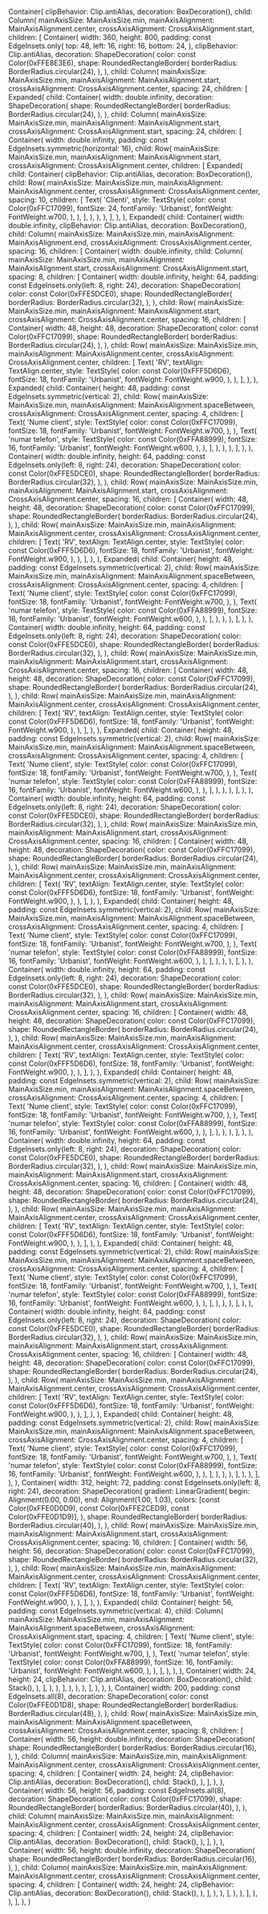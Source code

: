 Container(
    clipBehavior: Clip.antiAlias,
    decoration: BoxDecoration(),
    child: Column(
        mainAxisSize: MainAxisSize.min,
        mainAxisAlignment: MainAxisAlignment.center,
        crossAxisAlignment: CrossAxisAlignment.start,
        children: [
            Container(
                width: 360,
                height: 800,
                padding: const EdgeInsets.only(
                    top: 48,
                    left: 16,
                    right: 16,
                    bottom: 24,
                ),
                clipBehavior: Clip.antiAlias,
                decoration: ShapeDecoration(
                    color: const Color(0xFFE8E3E6),
                    shape: RoundedRectangleBorder(
                        borderRadius: BorderRadius.circular(24),
                    ),
                ),
                child: Column(
                    mainAxisSize: MainAxisSize.min,
                    mainAxisAlignment: MainAxisAlignment.start,
                    crossAxisAlignment: CrossAxisAlignment.center,
                    spacing: 24,
                    children: [
                        Expanded(
                            child: Container(
                                width: double.infinity,
                                decoration: ShapeDecoration(
                                    shape: RoundedRectangleBorder(
                                        borderRadius: BorderRadius.circular(24),
                                    ),
                                ),
                                child: Column(
                                    mainAxisSize: MainAxisSize.min,
                                    mainAxisAlignment: MainAxisAlignment.start,
                                    crossAxisAlignment: CrossAxisAlignment.start,
                                    spacing: 24,
                                    children: [
                                        Container(
                                            width: double.infinity,
                                            padding: const EdgeInsets.symmetric(horizontal: 16),
                                            child: Row(
                                                mainAxisSize: MainAxisSize.min,
                                                mainAxisAlignment: MainAxisAlignment.start,
                                                crossAxisAlignment: CrossAxisAlignment.center,
                                                children: [
                                                    Expanded(
                                                        child: Container(
                                                            clipBehavior: Clip.antiAlias,
                                                            decoration: BoxDecoration(),
                                                            child: Row(
                                                                mainAxisSize: MainAxisSize.min,
                                                                mainAxisAlignment: MainAxisAlignment.center,
                                                                crossAxisAlignment: CrossAxisAlignment.center,
                                                                spacing: 10,
                                                                children: [
                                                                    Text(
                                                                        'Clienti',
                                                                        style: TextStyle(
                                                                            color: const Color(0xFFC17099),
                                                                            fontSize: 24,
                                                                            fontFamily: 'Urbanist',
                                                                            fontWeight: FontWeight.w700,
                                                                        ),
                                                                    ),
                                                                ],
                                                            ),
                                                        ),
                                                    ),
                                                ],
                                            ),
                                        ),
                                        Expanded(
                                            child: Container(
                                                width: double.infinity,
                                                clipBehavior: Clip.antiAlias,
                                                decoration: BoxDecoration(),
                                                child: Column(
                                                    mainAxisSize: MainAxisSize.min,
                                                    mainAxisAlignment: MainAxisAlignment.end,
                                                    crossAxisAlignment: CrossAxisAlignment.center,
                                                    spacing: 16,
                                                    children: [
                                                        Container(
                                                            width: double.infinity,
                                                            child: Column(
                                                                mainAxisSize: MainAxisSize.min,
                                                                mainAxisAlignment: MainAxisAlignment.start,
                                                                crossAxisAlignment: CrossAxisAlignment.start,
                                                                spacing: 8,
                                                                children: [
                                                                    Container(
                                                                        width: double.infinity,
                                                                        height: 64,
                                                                        padding: const EdgeInsets.only(left: 8, right: 24),
                                                                        decoration: ShapeDecoration(
                                                                            color: const Color(0xFFE5DCE0),
                                                                            shape: RoundedRectangleBorder(
                                                                                borderRadius: BorderRadius.circular(32),
                                                                            ),
                                                                        ),
                                                                        child: Row(
                                                                            mainAxisSize: MainAxisSize.min,
                                                                            mainAxisAlignment: MainAxisAlignment.start,
                                                                            crossAxisAlignment: CrossAxisAlignment.center,
                                                                            spacing: 16,
                                                                            children: [
                                                                                Container(
                                                                                    width: 48,
                                                                                    height: 48,
                                                                                    decoration: ShapeDecoration(
                                                                                        color: const Color(0xFFC17099),
                                                                                        shape: RoundedRectangleBorder(
                                                                                            borderRadius: BorderRadius.circular(24),
                                                                                        ),
                                                                                    ),
                                                                                    child: Row(
                                                                                        mainAxisSize: MainAxisSize.min,
                                                                                        mainAxisAlignment: MainAxisAlignment.center,
                                                                                        crossAxisAlignment: CrossAxisAlignment.center,
                                                                                        children: [
                                                                                            Text(
                                                                                                'RV',
                                                                                                textAlign: TextAlign.center,
                                                                                                style: TextStyle(
                                                                                                    color: const Color(0xFFF5D6D6),
                                                                                                    fontSize: 18,
                                                                                                    fontFamily: 'Urbanist',
                                                                                                    fontWeight: FontWeight.w900,
                                                                                                ),
                                                                                            ),
                                                                                        ],
                                                                                    ),
                                                                                ),
                                                                                Expanded(
                                                                                    child: Container(
                                                                                        height: 48,
                                                                                        padding: const EdgeInsets.symmetric(vertical: 2),
                                                                                        child: Row(
                                                                                            mainAxisSize: MainAxisSize.min,
                                                                                            mainAxisAlignment: MainAxisAlignment.spaceBetween,
                                                                                            crossAxisAlignment: CrossAxisAlignment.center,
                                                                                            spacing: 4,
                                                                                            children: [
                                                                                                Text(
                                                                                                    'Nume client',
                                                                                                    style: TextStyle(
                                                                                                        color: const Color(0xFFC17099),
                                                                                                        fontSize: 18,
                                                                                                        fontFamily: 'Urbanist',
                                                                                                        fontWeight: FontWeight.w700,
                                                                                                    ),
                                                                                                ),
                                                                                                Text(
                                                                                                    'numar telefon',
                                                                                                    style: TextStyle(
                                                                                                        color: const Color(0xFFA88999),
                                                                                                        fontSize: 16,
                                                                                                        fontFamily: 'Urbanist',
                                                                                                        fontWeight: FontWeight.w600,
                                                                                                    ),
                                                                                                ),
                                                                                            ],
                                                                                        ),
                                                                                    ),
                                                                                ),
                                                                            ],
                                                                        ),
                                                                    ),
                                                                    Container(
                                                                        width: double.infinity,
                                                                        height: 64,
                                                                        padding: const EdgeInsets.only(left: 8, right: 24),
                                                                        decoration: ShapeDecoration(
                                                                            color: const Color(0xFFE5DCE0),
                                                                            shape: RoundedRectangleBorder(
                                                                                borderRadius: BorderRadius.circular(32),
                                                                            ),
                                                                        ),
                                                                        child: Row(
                                                                            mainAxisSize: MainAxisSize.min,
                                                                            mainAxisAlignment: MainAxisAlignment.start,
                                                                            crossAxisAlignment: CrossAxisAlignment.center,
                                                                            spacing: 16,
                                                                            children: [
                                                                                Container(
                                                                                    width: 48,
                                                                                    height: 48,
                                                                                    decoration: ShapeDecoration(
                                                                                        color: const Color(0xFFC17099),
                                                                                        shape: RoundedRectangleBorder(
                                                                                            borderRadius: BorderRadius.circular(24),
                                                                                        ),
                                                                                    ),
                                                                                    child: Row(
                                                                                        mainAxisSize: MainAxisSize.min,
                                                                                        mainAxisAlignment: MainAxisAlignment.center,
                                                                                        crossAxisAlignment: CrossAxisAlignment.center,
                                                                                        children: [
                                                                                            Text(
                                                                                                'RV',
                                                                                                textAlign: TextAlign.center,
                                                                                                style: TextStyle(
                                                                                                    color: const Color(0xFFF5D6D6),
                                                                                                    fontSize: 18,
                                                                                                    fontFamily: 'Urbanist',
                                                                                                    fontWeight: FontWeight.w900,
                                                                                                ),
                                                                                            ),
                                                                                        ],
                                                                                    ),
                                                                                ),
                                                                                Expanded(
                                                                                    child: Container(
                                                                                        height: 48,
                                                                                        padding: const EdgeInsets.symmetric(vertical: 2),
                                                                                        child: Row(
                                                                                            mainAxisSize: MainAxisSize.min,
                                                                                            mainAxisAlignment: MainAxisAlignment.spaceBetween,
                                                                                            crossAxisAlignment: CrossAxisAlignment.center,
                                                                                            spacing: 4,
                                                                                            children: [
                                                                                                Text(
                                                                                                    'Nume client',
                                                                                                    style: TextStyle(
                                                                                                        color: const Color(0xFFC17099),
                                                                                                        fontSize: 18,
                                                                                                        fontFamily: 'Urbanist',
                                                                                                        fontWeight: FontWeight.w700,
                                                                                                    ),
                                                                                                ),
                                                                                                Text(
                                                                                                    'numar telefon',
                                                                                                    style: TextStyle(
                                                                                                        color: const Color(0xFFA88999),
                                                                                                        fontSize: 16,
                                                                                                        fontFamily: 'Urbanist',
                                                                                                        fontWeight: FontWeight.w600,
                                                                                                    ),
                                                                                                ),
                                                                                            ],
                                                                                        ),
                                                                                    ),
                                                                                ),
                                                                            ],
                                                                        ),
                                                                    ),
                                                                    Container(
                                                                        width: double.infinity,
                                                                        height: 64,
                                                                        padding: const EdgeInsets.only(left: 8, right: 24),
                                                                        decoration: ShapeDecoration(
                                                                            color: const Color(0xFFE5DCE0),
                                                                            shape: RoundedRectangleBorder(
                                                                                borderRadius: BorderRadius.circular(32),
                                                                            ),
                                                                        ),
                                                                        child: Row(
                                                                            mainAxisSize: MainAxisSize.min,
                                                                            mainAxisAlignment: MainAxisAlignment.start,
                                                                            crossAxisAlignment: CrossAxisAlignment.center,
                                                                            spacing: 16,
                                                                            children: [
                                                                                Container(
                                                                                    width: 48,
                                                                                    height: 48,
                                                                                    decoration: ShapeDecoration(
                                                                                        color: const Color(0xFFC17099),
                                                                                        shape: RoundedRectangleBorder(
                                                                                            borderRadius: BorderRadius.circular(24),
                                                                                        ),
                                                                                    ),
                                                                                    child: Row(
                                                                                        mainAxisSize: MainAxisSize.min,
                                                                                        mainAxisAlignment: MainAxisAlignment.center,
                                                                                        crossAxisAlignment: CrossAxisAlignment.center,
                                                                                        children: [
                                                                                            Text(
                                                                                                'RV',
                                                                                                textAlign: TextAlign.center,
                                                                                                style: TextStyle(
                                                                                                    color: const Color(0xFFF5D6D6),
                                                                                                    fontSize: 18,
                                                                                                    fontFamily: 'Urbanist',
                                                                                                    fontWeight: FontWeight.w900,
                                                                                                ),
                                                                                            ),
                                                                                        ],
                                                                                    ),
                                                                                ),
                                                                                Expanded(
                                                                                    child: Container(
                                                                                        height: 48,
                                                                                        padding: const EdgeInsets.symmetric(vertical: 2),
                                                                                        child: Row(
                                                                                            mainAxisSize: MainAxisSize.min,
                                                                                            mainAxisAlignment: MainAxisAlignment.spaceBetween,
                                                                                            crossAxisAlignment: CrossAxisAlignment.center,
                                                                                            spacing: 4,
                                                                                            children: [
                                                                                                Text(
                                                                                                    'Nume client',
                                                                                                    style: TextStyle(
                                                                                                        color: const Color(0xFFC17099),
                                                                                                        fontSize: 18,
                                                                                                        fontFamily: 'Urbanist',
                                                                                                        fontWeight: FontWeight.w700,
                                                                                                    ),
                                                                                                ),
                                                                                                Text(
                                                                                                    'numar telefon',
                                                                                                    style: TextStyle(
                                                                                                        color: const Color(0xFFA88999),
                                                                                                        fontSize: 16,
                                                                                                        fontFamily: 'Urbanist',
                                                                                                        fontWeight: FontWeight.w600,
                                                                                                    ),
                                                                                                ),
                                                                                            ],
                                                                                        ),
                                                                                    ),
                                                                                ),
                                                                            ],
                                                                        ),
                                                                    ),
                                                                    Container(
                                                                        width: double.infinity,
                                                                        height: 64,
                                                                        padding: const EdgeInsets.only(left: 8, right: 24),
                                                                        decoration: ShapeDecoration(
                                                                            color: const Color(0xFFE5DCE0),
                                                                            shape: RoundedRectangleBorder(
                                                                                borderRadius: BorderRadius.circular(32),
                                                                            ),
                                                                        ),
                                                                        child: Row(
                                                                            mainAxisSize: MainAxisSize.min,
                                                                            mainAxisAlignment: MainAxisAlignment.start,
                                                                            crossAxisAlignment: CrossAxisAlignment.center,
                                                                            spacing: 16,
                                                                            children: [
                                                                                Container(
                                                                                    width: 48,
                                                                                    height: 48,
                                                                                    decoration: ShapeDecoration(
                                                                                        color: const Color(0xFFC17099),
                                                                                        shape: RoundedRectangleBorder(
                                                                                            borderRadius: BorderRadius.circular(24),
                                                                                        ),
                                                                                    ),
                                                                                    child: Row(
                                                                                        mainAxisSize: MainAxisSize.min,
                                                                                        mainAxisAlignment: MainAxisAlignment.center,
                                                                                        crossAxisAlignment: CrossAxisAlignment.center,
                                                                                        children: [
                                                                                            Text(
                                                                                                'RV',
                                                                                                textAlign: TextAlign.center,
                                                                                                style: TextStyle(
                                                                                                    color: const Color(0xFFF5D6D6),
                                                                                                    fontSize: 18,
                                                                                                    fontFamily: 'Urbanist',
                                                                                                    fontWeight: FontWeight.w900,
                                                                                                ),
                                                                                            ),
                                                                                        ],
                                                                                    ),
                                                                                ),
                                                                                Expanded(
                                                                                    child: Container(
                                                                                        height: 48,
                                                                                        padding: const EdgeInsets.symmetric(vertical: 2),
                                                                                        child: Row(
                                                                                            mainAxisSize: MainAxisSize.min,
                                                                                            mainAxisAlignment: MainAxisAlignment.spaceBetween,
                                                                                            crossAxisAlignment: CrossAxisAlignment.center,
                                                                                            spacing: 4,
                                                                                            children: [
                                                                                                Text(
                                                                                                    'Nume client',
                                                                                                    style: TextStyle(
                                                                                                        color: const Color(0xFFC17099),
                                                                                                        fontSize: 18,
                                                                                                        fontFamily: 'Urbanist',
                                                                                                        fontWeight: FontWeight.w700,
                                                                                                    ),
                                                                                                ),
                                                                                                Text(
                                                                                                    'numar telefon',
                                                                                                    style: TextStyle(
                                                                                                        color: const Color(0xFFA88999),
                                                                                                        fontSize: 16,
                                                                                                        fontFamily: 'Urbanist',
                                                                                                        fontWeight: FontWeight.w600,
                                                                                                    ),
                                                                                                ),
                                                                                            ],
                                                                                        ),
                                                                                    ),
                                                                                ),
                                                                            ],
                                                                        ),
                                                                    ),
                                                                    Container(
                                                                        width: double.infinity,
                                                                        height: 64,
                                                                        padding: const EdgeInsets.only(left: 8, right: 24),
                                                                        decoration: ShapeDecoration(
                                                                            color: const Color(0xFFE5DCE0),
                                                                            shape: RoundedRectangleBorder(
                                                                                borderRadius: BorderRadius.circular(32),
                                                                            ),
                                                                        ),
                                                                        child: Row(
                                                                            mainAxisSize: MainAxisSize.min,
                                                                            mainAxisAlignment: MainAxisAlignment.start,
                                                                            crossAxisAlignment: CrossAxisAlignment.center,
                                                                            spacing: 16,
                                                                            children: [
                                                                                Container(
                                                                                    width: 48,
                                                                                    height: 48,
                                                                                    decoration: ShapeDecoration(
                                                                                        color: const Color(0xFFC17099),
                                                                                        shape: RoundedRectangleBorder(
                                                                                            borderRadius: BorderRadius.circular(24),
                                                                                        ),
                                                                                    ),
                                                                                    child: Row(
                                                                                        mainAxisSize: MainAxisSize.min,
                                                                                        mainAxisAlignment: MainAxisAlignment.center,
                                                                                        crossAxisAlignment: CrossAxisAlignment.center,
                                                                                        children: [
                                                                                            Text(
                                                                                                'RV',
                                                                                                textAlign: TextAlign.center,
                                                                                                style: TextStyle(
                                                                                                    color: const Color(0xFFF5D6D6),
                                                                                                    fontSize: 18,
                                                                                                    fontFamily: 'Urbanist',
                                                                                                    fontWeight: FontWeight.w900,
                                                                                                ),
                                                                                            ),
                                                                                        ],
                                                                                    ),
                                                                                ),
                                                                                Expanded(
                                                                                    child: Container(
                                                                                        height: 48,
                                                                                        padding: const EdgeInsets.symmetric(vertical: 2),
                                                                                        child: Row(
                                                                                            mainAxisSize: MainAxisSize.min,
                                                                                            mainAxisAlignment: MainAxisAlignment.spaceBetween,
                                                                                            crossAxisAlignment: CrossAxisAlignment.center,
                                                                                            spacing: 4,
                                                                                            children: [
                                                                                                Text(
                                                                                                    'Nume client',
                                                                                                    style: TextStyle(
                                                                                                        color: const Color(0xFFC17099),
                                                                                                        fontSize: 18,
                                                                                                        fontFamily: 'Urbanist',
                                                                                                        fontWeight: FontWeight.w700,
                                                                                                    ),
                                                                                                ),
                                                                                                Text(
                                                                                                    'numar telefon',
                                                                                                    style: TextStyle(
                                                                                                        color: const Color(0xFFA88999),
                                                                                                        fontSize: 16,
                                                                                                        fontFamily: 'Urbanist',
                                                                                                        fontWeight: FontWeight.w600,
                                                                                                    ),
                                                                                                ),
                                                                                            ],
                                                                                        ),
                                                                                    ),
                                                                                ),
                                                                            ],
                                                                        ),
                                                                    ),
                                                                    Container(
                                                                        width: double.infinity,
                                                                        height: 64,
                                                                        padding: const EdgeInsets.only(left: 8, right: 24),
                                                                        decoration: ShapeDecoration(
                                                                            color: const Color(0xFFE5DCE0),
                                                                            shape: RoundedRectangleBorder(
                                                                                borderRadius: BorderRadius.circular(32),
                                                                            ),
                                                                        ),
                                                                        child: Row(
                                                                            mainAxisSize: MainAxisSize.min,
                                                                            mainAxisAlignment: MainAxisAlignment.start,
                                                                            crossAxisAlignment: CrossAxisAlignment.center,
                                                                            spacing: 16,
                                                                            children: [
                                                                                Container(
                                                                                    width: 48,
                                                                                    height: 48,
                                                                                    decoration: ShapeDecoration(
                                                                                        color: const Color(0xFFC17099),
                                                                                        shape: RoundedRectangleBorder(
                                                                                            borderRadius: BorderRadius.circular(24),
                                                                                        ),
                                                                                    ),
                                                                                    child: Row(
                                                                                        mainAxisSize: MainAxisSize.min,
                                                                                        mainAxisAlignment: MainAxisAlignment.center,
                                                                                        crossAxisAlignment: CrossAxisAlignment.center,
                                                                                        children: [
                                                                                            Text(
                                                                                                'RV',
                                                                                                textAlign: TextAlign.center,
                                                                                                style: TextStyle(
                                                                                                    color: const Color(0xFFF5D6D6),
                                                                                                    fontSize: 18,
                                                                                                    fontFamily: 'Urbanist',
                                                                                                    fontWeight: FontWeight.w900,
                                                                                                ),
                                                                                            ),
                                                                                        ],
                                                                                    ),
                                                                                ),
                                                                                Expanded(
                                                                                    child: Container(
                                                                                        height: 48,
                                                                                        padding: const EdgeInsets.symmetric(vertical: 2),
                                                                                        child: Row(
                                                                                            mainAxisSize: MainAxisSize.min,
                                                                                            mainAxisAlignment: MainAxisAlignment.spaceBetween,
                                                                                            crossAxisAlignment: CrossAxisAlignment.center,
                                                                                            spacing: 4,
                                                                                            children: [
                                                                                                Text(
                                                                                                    'Nume client',
                                                                                                    style: TextStyle(
                                                                                                        color: const Color(0xFFC17099),
                                                                                                        fontSize: 18,
                                                                                                        fontFamily: 'Urbanist',
                                                                                                        fontWeight: FontWeight.w700,
                                                                                                    ),
                                                                                                ),
                                                                                                Text(
                                                                                                    'numar telefon',
                                                                                                    style: TextStyle(
                                                                                                        color: const Color(0xFFA88999),
                                                                                                        fontSize: 16,
                                                                                                        fontFamily: 'Urbanist',
                                                                                                        fontWeight: FontWeight.w600,
                                                                                                    ),
                                                                                                ),
                                                                                            ],
                                                                                        ),
                                                                                    ),
                                                                                ),
                                                                            ],
                                                                        ),
                                                                    ),
                                                                    Container(
                                                                        width: double.infinity,
                                                                        height: 64,
                                                                        padding: const EdgeInsets.only(left: 8, right: 24),
                                                                        decoration: ShapeDecoration(
                                                                            color: const Color(0xFFE5DCE0),
                                                                            shape: RoundedRectangleBorder(
                                                                                borderRadius: BorderRadius.circular(32),
                                                                            ),
                                                                        ),
                                                                        child: Row(
                                                                            mainAxisSize: MainAxisSize.min,
                                                                            mainAxisAlignment: MainAxisAlignment.start,
                                                                            crossAxisAlignment: CrossAxisAlignment.center,
                                                                            spacing: 16,
                                                                            children: [
                                                                                Container(
                                                                                    width: 48,
                                                                                    height: 48,
                                                                                    decoration: ShapeDecoration(
                                                                                        color: const Color(0xFFC17099),
                                                                                        shape: RoundedRectangleBorder(
                                                                                            borderRadius: BorderRadius.circular(24),
                                                                                        ),
                                                                                    ),
                                                                                    child: Row(
                                                                                        mainAxisSize: MainAxisSize.min,
                                                                                        mainAxisAlignment: MainAxisAlignment.center,
                                                                                        crossAxisAlignment: CrossAxisAlignment.center,
                                                                                        children: [
                                                                                            Text(
                                                                                                'RV',
                                                                                                textAlign: TextAlign.center,
                                                                                                style: TextStyle(
                                                                                                    color: const Color(0xFFF5D6D6),
                                                                                                    fontSize: 18,
                                                                                                    fontFamily: 'Urbanist',
                                                                                                    fontWeight: FontWeight.w900,
                                                                                                ),
                                                                                            ),
                                                                                        ],
                                                                                    ),
                                                                                ),
                                                                                Expanded(
                                                                                    child: Container(
                                                                                        height: 48,
                                                                                        padding: const EdgeInsets.symmetric(vertical: 2),
                                                                                        child: Row(
                                                                                            mainAxisSize: MainAxisSize.min,
                                                                                            mainAxisAlignment: MainAxisAlignment.spaceBetween,
                                                                                            crossAxisAlignment: CrossAxisAlignment.center,
                                                                                            spacing: 4,
                                                                                            children: [
                                                                                                Text(
                                                                                                    'Nume client',
                                                                                                    style: TextStyle(
                                                                                                        color: const Color(0xFFC17099),
                                                                                                        fontSize: 18,
                                                                                                        fontFamily: 'Urbanist',
                                                                                                        fontWeight: FontWeight.w700,
                                                                                                    ),
                                                                                                ),
                                                                                                Text(
                                                                                                    'numar telefon',
                                                                                                    style: TextStyle(
                                                                                                        color: const Color(0xFFA88999),
                                                                                                        fontSize: 16,
                                                                                                        fontFamily: 'Urbanist',
                                                                                                        fontWeight: FontWeight.w600,
                                                                                                    ),
                                                                                                ),
                                                                                            ],
                                                                                        ),
                                                                                    ),
                                                                                ),
                                                                            ],
                                                                        ),
                                                                    ),
                                                                ],
                                                            ),
                                                        ),
                                                        Container(
                                                            width: 312,
                                                            height: 72,
                                                            padding: const EdgeInsets.only(left: 8, right: 24),
                                                            decoration: ShapeDecoration(
                                                                gradient: LinearGradient(
                                                                    begin: Alignment(0.00, 0.00),
                                                                    end: Alignment(1.00, 1.03),
                                                                    colors: [const Color(0xFFE0D0D9), const Color(0xFFE2CED9), const Color(0xFFE0D1D9)],
                                                                ),
                                                                shape: RoundedRectangleBorder(
                                                                    borderRadius: BorderRadius.circular(40),
                                                                ),
                                                            ),
                                                            child: Row(
                                                                mainAxisSize: MainAxisSize.min,
                                                                mainAxisAlignment: MainAxisAlignment.start,
                                                                crossAxisAlignment: CrossAxisAlignment.center,
                                                                spacing: 16,
                                                                children: [
                                                                    Container(
                                                                        width: 56,
                                                                        height: 56,
                                                                        decoration: ShapeDecoration(
                                                                            color: const Color(0xFFC17099),
                                                                            shape: RoundedRectangleBorder(
                                                                                borderRadius: BorderRadius.circular(32),
                                                                            ),
                                                                        ),
                                                                        child: Row(
                                                                            mainAxisSize: MainAxisSize.min,
                                                                            mainAxisAlignment: MainAxisAlignment.center,
                                                                            crossAxisAlignment: CrossAxisAlignment.center,
                                                                            children: [
                                                                                Text(
                                                                                    'RV',
                                                                                    textAlign: TextAlign.center,
                                                                                    style: TextStyle(
                                                                                        color: const Color(0xFFF5D6D6),
                                                                                        fontSize: 18,
                                                                                        fontFamily: 'Urbanist',
                                                                                        fontWeight: FontWeight.w900,
                                                                                    ),
                                                                                ),
                                                                            ],
                                                                        ),
                                                                    ),
                                                                    Expanded(
                                                                        child: Container(
                                                                            height: 56,
                                                                            padding: const EdgeInsets.symmetric(vertical: 4),
                                                                            child: Column(
                                                                                mainAxisSize: MainAxisSize.min,
                                                                                mainAxisAlignment: MainAxisAlignment.spaceBetween,
                                                                                crossAxisAlignment: CrossAxisAlignment.start,
                                                                                spacing: 4,
                                                                                children: [
                                                                                    Text(
                                                                                        'Nume client',
                                                                                        style: TextStyle(
                                                                                            color: const Color(0xFFC17099),
                                                                                            fontSize: 18,
                                                                                            fontFamily: 'Urbanist',
                                                                                            fontWeight: FontWeight.w700,
                                                                                        ),
                                                                                    ),
                                                                                    Text(
                                                                                        'numar telefon',
                                                                                        style: TextStyle(
                                                                                            color: const Color(0xFFA88999),
                                                                                            fontSize: 16,
                                                                                            fontFamily: 'Urbanist',
                                                                                            fontWeight: FontWeight.w600,
                                                                                        ),
                                                                                    ),
                                                                                ],
                                                                            ),
                                                                        ),
                                                                    ),
                                                                    Container(
                                                                        width: 24,
                                                                        height: 24,
                                                                        clipBehavior: Clip.antiAlias,
                                                                        decoration: BoxDecoration(),
                                                                        child: Stack(),
                                                                    ),
                                                                ],
                                                            ),
                                                        ),
                                                    ],
                                                ),
                                            ),
                                        ),
                                    ],
                                ),
                            ),
                        ),
                        Container(
                            width: 200,
                            padding: const EdgeInsets.all(8),
                            decoration: ShapeDecoration(
                                color: const Color(0xFFE0D1D8),
                                shape: RoundedRectangleBorder(
                                    borderRadius: BorderRadius.circular(48),
                                ),
                            ),
                            child: Row(
                                mainAxisSize: MainAxisSize.min,
                                mainAxisAlignment: MainAxisAlignment.spaceBetween,
                                crossAxisAlignment: CrossAxisAlignment.center,
                                spacing: 8,
                                children: [
                                    Container(
                                        width: 56,
                                        height: double.infinity,
                                        decoration: ShapeDecoration(
                                            shape: RoundedRectangleBorder(
                                                borderRadius: BorderRadius.circular(16),
                                            ),
                                        ),
                                        child: Column(
                                            mainAxisSize: MainAxisSize.min,
                                            mainAxisAlignment: MainAxisAlignment.center,
                                            crossAxisAlignment: CrossAxisAlignment.center,
                                            spacing: 4,
                                            children: [
                                                Container(
                                                    width: 24,
                                                    height: 24,
                                                    clipBehavior: Clip.antiAlias,
                                                    decoration: BoxDecoration(),
                                                    child: Stack(),
                                                ),
                                            ],
                                        ),
                                    ),
                                    Container(
                                        width: 56,
                                        height: 56,
                                        padding: const EdgeInsets.all(8),
                                        decoration: ShapeDecoration(
                                            color: const Color(0xFFC17099),
                                            shape: RoundedRectangleBorder(
                                                borderRadius: BorderRadius.circular(40),
                                            ),
                                        ),
                                        child: Column(
                                            mainAxisSize: MainAxisSize.min,
                                            mainAxisAlignment: MainAxisAlignment.center,
                                            crossAxisAlignment: CrossAxisAlignment.center,
                                            spacing: 4,
                                            children: [
                                                Container(
                                                    width: 24,
                                                    height: 24,
                                                    clipBehavior: Clip.antiAlias,
                                                    decoration: BoxDecoration(),
                                                    child: Stack(),
                                                ),
                                            ],
                                        ),
                                    ),
                                    Container(
                                        width: 56,
                                        height: double.infinity,
                                        decoration: ShapeDecoration(
                                            shape: RoundedRectangleBorder(
                                                borderRadius: BorderRadius.circular(16),
                                            ),
                                        ),
                                        child: Column(
                                            mainAxisSize: MainAxisSize.min,
                                            mainAxisAlignment: MainAxisAlignment.center,
                                            crossAxisAlignment: CrossAxisAlignment.center,
                                            spacing: 4,
                                            children: [
                                                Container(
                                                    width: 24,
                                                    height: 24,
                                                    clipBehavior: Clip.antiAlias,
                                                    decoration: BoxDecoration(),
                                                    child: Stack(),
                                                ),
                                            ],
                                        ),
                                    ),
                                ],
                            ),
                        ),
                    ],
                ),
            ),
        ],
    ),
)
